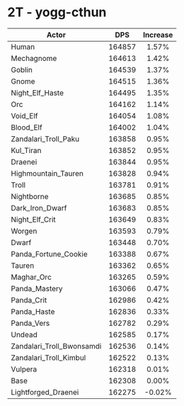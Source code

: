 # 2T - yogg-cthun
| Actor | DPS | Increase |
|---|:---:|:---:|
|Human|164857|1.57%|
|Mechagnome|164613|1.42%|
|Goblin|164539|1.37%|
|Gnome|164515|1.36%|
|Night_Elf_Haste|164495|1.35%|
|Orc|164162|1.14%|
|Void_Elf|164054|1.08%|
|Blood_Elf|164002|1.04%|
|Zandalari_Troll_Paku|163858|0.95%|
|Kul_Tiran|163852|0.95%|
|Draenei|163844|0.95%|
|Highmountain_Tauren|163828|0.94%|
|Troll|163781|0.91%|
|Nightborne|163685|0.85%|
|Dark_Iron_Dwarf|163683|0.85%|
|Night_Elf_Crit|163649|0.83%|
|Worgen|163593|0.79%|
|Dwarf|163448|0.70%|
|Panda_Fortune_Cookie|163388|0.67%|
|Tauren|163362|0.65%|
|Maghar_Orc|163265|0.59%|
|Panda_Mastery|163066|0.47%|
|Panda_Crit|162986|0.42%|
|Panda_Haste|162836|0.33%|
|Panda_Vers|162782|0.29%|
|Undead|162585|0.17%|
|Zandalari_Troll_Bwonsamdi|162536|0.14%|
|Zandalari_Troll_Kimbul|162522|0.13%|
|Vulpera|162318|0.01%|
|Base|162308|0.00%|
|Lightforged_Draenei|162275|-0.02%|
